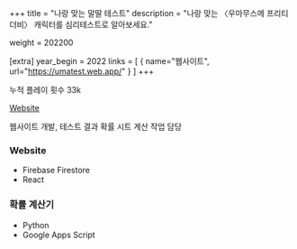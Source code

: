 +++
title = "나랑 맞는 말딸 테스트"
description = "나랑 맞는 〈우마무스메 프리티더비〉 캐릭터를 심리테스트로 알아보세요."

weight = 202200

[extra]
year_begin = 2022
links = [
    { name="웹사이트", url="https://umatest.web.app/" }
]
+++

누적 플레이 횟수 33k

[Website](https://umatest.web.app)

웹사이트 개발, 테스트 결과 확률 시트 계산 작업 담당

### Website

- Firebase Firestore
- React

### 확률 계산기

- Python
- Google Apps Script
